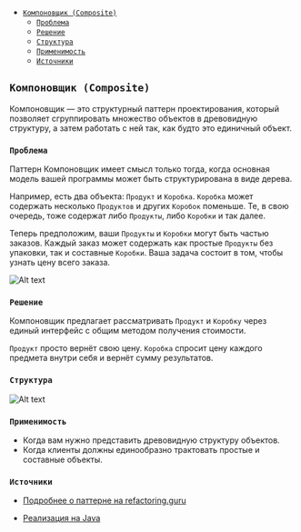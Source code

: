 <!-- TOC -->
  * [`Компоновщик (Composite)`](#компоновщик-composite)
    * [`Проблема`](#проблема)
    * [`Решение`](#решение)
    * [`Структура`](#структура)
    * [`Применимость`](#применимость)
    * [`Источники`](#источники)
<!-- TOC -->

## `Компоновщик (Composite)`

Компоновщик — это структурный паттерн проектирования, который позволяет сгруппировать множество объектов в древовидную 
структуру, а затем работать с ней так, как будто это единичный объект.

### `Проблема`

Паттерн Компоновщик имеет смысл только тогда, когда основная модель вашей программы может быть структурирована в виде дерева.

Например, есть два объекта: `Продукт` и `Коробка`. `Коробка` может содержать несколько `Продуктов` и других `Коробок` поменьше. 
Те, в свою очередь, тоже содержат либо `Продукты`, либо `Коробки` и так далее.

Теперь предположим, ваши `Продукты` и `Коробки` могут быть частью заказов. 
Каждый заказ может содержать как простые `Продукты` без упаковки, так и составные `Коробки`. 
Ваша задача состоит в том, чтобы узнать цену всего заказа.

![Alt text](https://refactoring.guru/images/patterns/diagrams/composite/problem-ru-2x.png)

### `Решение`

Компоновщик предлагает рассматривать `Продукт` и `Коробку` через единый интерфейс с общим методом получения стоимости.

`Продукт` просто вернёт свою цену. `Коробка` спросит цену каждого предмета внутри себя и вернёт сумму результатов.

### `Структура`

![Alt text](https://refactoring.guru/images/patterns/diagrams/composite/example-2x.png)

### `Применимость`
 
- Когда вам нужно представить древовидную структуру объектов.
- Когда клиенты должны единообразно трактовать простые и составные объекты.

### `Источники`

- [Подробнее о паттерне на refactoring.guru](https://refactoring.guru/ru/design-patterns/composite)

- [Реализация на Java](https://refactoring.guru/ru/design-patterns/composite/java/example)